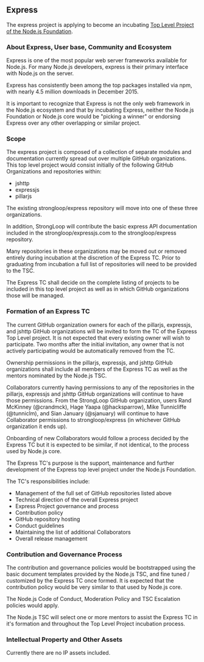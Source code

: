 ## Express

The express project is applying to become an incubating
[Top Level Project of the Node.js Foundation][].

### About Express, User base, Community and Ecosystem

Express is one of the most popular web server frameworks available for Node.js.
For many Node.js developers, express is their primary interface with Node.js
on the server.

Express has consistently been among the top packages installed via npm, with
nearly 4.5 million downloads in December 2015.

It is important to recognize that Express is not the only web framework in the
Node.js ecosystem and that by incubating Express, neither the Node.js
Foundation or Node.js core would be "picking a winner" or endorsing Express
over any other overlapping or similar project.

### Scope 

The express project is composed of a collection of separate modules and 
documentation currently spread out over multiple GitHub organizations. This top 
level project would consist initially of the following GitHub Organizations and
repositories within:

* jshttp
* expressjs
* pillarjs

The existing strongloop/express repository will move into one of these three 
organizations.

In addition, StrongLoop will contribute the basic express API documentation 
included in the strongloop/expressjs.com to the strongloop/express repository.

Many repositories in these organizations may be moved out or removed entirely
during incubation at the discretion of the Express TC. Prior to graduating
from incubation a full list of repositories will need to be provided to the TSC.

The Express TC shall decide on the complete listing of projects to be included
in this top level project as well as in which GitHub organizations those will be
managed.

### Formation of an Express TC

The current GitHub organization owners for each of the pillarjs, expressjs, 
and jshttp GitHub organizations will be invited to form the TC of the Express 
Top Level project. It is not expected that every existing owner will wish to 
participate. Two months after the initial invitation, any owner that is not 
actively participating would be automatically removed from the TC.

Ownership permissions in the pillarjs, expressjs, and jshttp GitHub 
organizations shall include all members of the Express TC as well as the 
mentors nominated by the Node.js TSC.

Collaborators currently having permissions to any of the repositories in the 
pillarjs, expressjs and jshttp GitHub organizations will continue to have those 
permissions. From the StrongLoop GitHub organization, users Rand McKinney 
(@crandmck), Hage Yaapa (@hacksparrow), Mike Tunnicliffe (@tunniclm), and Sian 
January (@sjanuary) will continue to have Collaborator permissions to 
strongloop/express (in whichever GitHub organization it ends up).

Onboarding of new Collaborators would follow a process decided by the Express 
TC but it is expected to be similar, if not identical, to the process used by 
Node.js core.

The Express TC's purpose is the support, maintenance and further development of 
the Express top level project under the Node.js Foundation.

The TC's responsibilities include:

* Management of the full set of GitHub repositories listed above
* Technical direction of the overall Express project
* Express Project governance and process
* Contribution policy
* GitHub repository hosting
* Conduct guidelines
* Maintaining the list of additional Collaborators
* Overall release management

### Contribution and Governance Process

The contribution and governance policies would be bootstrapped using the basic 
document templates provided by the Node.js TSC, and fine tuned / customized by 
the Express TC once formed. It is expected that the contribution policy would 
be very similar to that used by Node.js core. 

The Node.js Code of Conduct, Moderation Policy and TSC Escalation policies 
would apply. 

The Node.js TSC will select one or more mentors to assist the Express TC in 
it's formation and throughout the Top Level Project incubation process.

### Intellectual Property and Other Assets

Currently there are no IP assets included.

[Top Level Project of the Node.js Foundation]: https://github.com/nodejs/TSC/blob/master/Project-Lifecycle.md#top-level-project-and-working-group-requirements
[Developer's Certificate of Origin]: https://github.com/nodejs/node/blob/master/CONTRIBUTING.md#developers-certificate-of-origin-10
